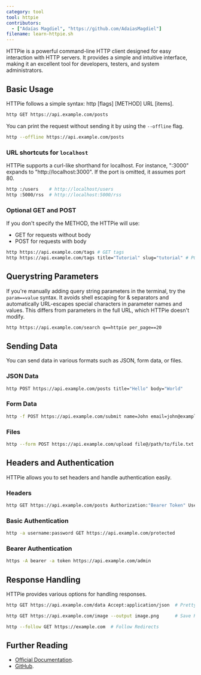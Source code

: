 ```yaml
---
category: tool
tool: httpie
contributors:
  - ["Adaías Magdiel", "https://github.com/AdaiasMagdiel"]
filename: learn-httpie.sh
---
```


HTTPie is a powerful command-line HTTP client designed for easy interaction
with HTTP servers. It provides a simple and intuitive interface, making it an
excellent tool for developers, testers, and system administrators.

## Basic Usage

HTTPie follows a simple syntax: http [flags] [METHOD] URL [items].

```bash
http GET https://api.example.com/posts
```

You can print the request without sending it by using the `--offline` flag.

```bash
http --offline https://api.example.com/posts
```

### URL shortcuts for `localhost`

HTTPie supports a curl-like shorthand for localhost. For instance, ":3000"
expands to "http://localhost:3000". If the port is omitted, it assumes port 80.

```bash
http :/users    # http://localhost/users
http :5000/rss  # http://localhost:5000/rss
```

### Optional GET and POST

If you don't specify the METHOD, the HTTPie will use:

- GET for requests without body
- POST for requests with body

```bash
http https://api.example.com/tags # GET tags
http https://api.example.com/tags title="Tutorial" slug="tutorial" # POST a new tag
```

## Querystring Parameters


If you're manually adding query string parameters in the terminal, try the
`param==value` syntax. It avoids shell escaping for & separators and
automatically URL-escapes special characters in parameter names and values.
This differs from parameters in the full URL, which HTTPie doesn't modify.

```bash
http https://api.example.com/search q==httpie per_page==20
```

## Sending Data

You can send data in various formats such as JSON, form data, or files.

### JSON Data

```bash
http POST https://api.example.com/posts title="Hello" body="World"
```

### Form Data

```bash
http -f POST https://api.example.com/submit name=John email=john@example.com
```

### Files

```bash
http --form POST https://api.example.com/upload file@/path/to/file.txt
```

## Headers and Authentication

HTTPie allows you to set headers and handle authentication easily.

### Headers

```bash
http GET https://api.example.com/posts Authorization:"Bearer Token" User-Agent:"HTTPie"
```

### Basic Authentication

```bash
http -a username:password GET https://api.example.com/protected
```

### Bearer Authentication

```bash
https -A bearer -a token https://api.example.com/admin
```

## Response Handling

HTTPie provides various options for handling responses.

```bash
http GET https://api.example.com/data Accept:application/json  # Pretty Print JSON

http GET https://api.example.com/image --output image.png      # Save Response to File

http --follow GET https://example.com  # Follow Redirects
```

## Further Reading

- [Official Documentation](https://httpie.io/docs/cli).
- [GitHub](https://github.com/httpie).
